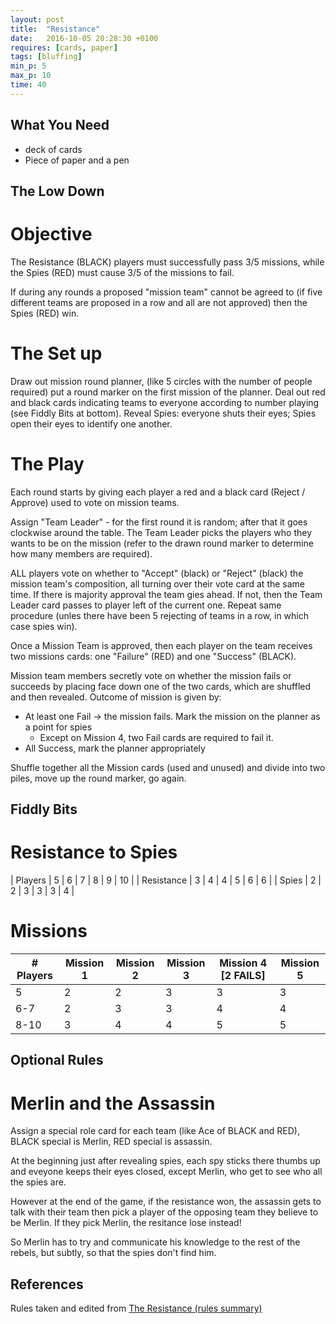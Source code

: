 ```yaml
---
layout: post
title:  "Resistance"
date:   2016-10-05 20:28:30 +0100
requires: [cards, paper]
tags: [bluffing]
min_p: 5
max_p: 10
time: 40
---
```


## What You Need
- deck of cards
- Piece of paper and a pen

## The Low Down

# Objective
The Resistance (BLACK) players must successfully pass 3/5 missions, while the Spies (RED) must cause 3/5 of the missions to fail.

If during any rounds a proposed "mission team" cannot be agreed to (if five different teams are proposed in a row and all are not approved) then the Spies (RED) win.

# The Set up
Draw out mission round planner, (like 5 circles with the number of people required) put a round marker on the first mission of the planner.
Deal out red and black cards indicating teams to everyone according to number playing (see Fiddly Bits at bottom).
Reveal Spies: everyone shuts their eyes; Spies open their eyes to identify one another.  

# The Play
Each round starts by giving each player a red and a black card (Reject / Approve) used to vote on mission teams.  

Assign "Team Leader" - for the first round it is random; after that it goes clockwise around the table. The Team Leader picks the players who they wants to be on the mission (refer to the drawn round marker to determine how many members are required).  

ALL players vote on whether to "Accept" (black) or "Reject" (black) the mission team's composition, all turning over their vote card at the same time. If there is majority approval the team gies ahead. If not, then the Team Leader card passes to player left of the current one. Repeat same procedure (unles there have been 5 rejecting of teams in a row, in which case spies win).

Once a Mission Team is approved, then each player on the team receives two missions cards: one "Failure" (RED) and one "Success" (BLACK).  

Mission team members secretly vote on whether the mission fails or succeeds by placing face down one of the two cards, which are shuffled and then revealed. Outcome of mission is given by:  
+ At least one Fail -> the mission fails. Mark the mission on the planner as a point for spies  
  - Except on Mission 4, two Fail cards are required to fail it.  
+ All Success, mark the planner appropriately  

Shuffle together all the Mission cards (used and unused) and divide into two piles, move up the round marker, go again.  

## Fiddly Bits  

# Resistance to Spies  

|   Players  	| 5 	| 6 	| 7 	| 8 	| 9 	| 10 	|
| Resistance 	| 3 	| 4 	| 4 	| 5 	| 6 	|  6 	|
|    Spies   	| 2 	| 2 	| 3 	| 3 	| 3 	|  4 	|

# Missions  

| # Players | Mission 1 | Mission 2 | Mission 3 | Mission 4 [2 FAILS] | Mission 5 |
|-----------|-----------|-----------|-----------|---------------------|-----------|
| 5         | 2         | 2         | 3         | 3                   | 3         |
| 6-7       | 2         | 3         | 3         | 4                   | 4         |
| 8-10      | 3         | 4         | 4         | 5                   | 5         |

## Optional Rules  

# Merlin and the Assassin  
Assign a special role card for each team (like Ace of BLACK and RED), BLACK special is Merlin, RED special is assassin.  

At the beginning just after revealing spies, each spy sticks there thumbs up and eveyone keeps their eyes closed, except Merlin, who get to see who all the spies are.

However at the end of the game, if the resistance won, the assassin gets to talk with their team then pick a player of the opposing team they believe to be Merlin. If they pick Merlin, the resitance lose instead!

So Merlin has to try and communicate his knowledge to the rest of the rebels, but subtly, so that the spies don't find him.

## References  
Rules taken and edited from [The Resistance (rules summary)](https://boardgamegeek.com/filepage/74583/rules-summary-1-page)
